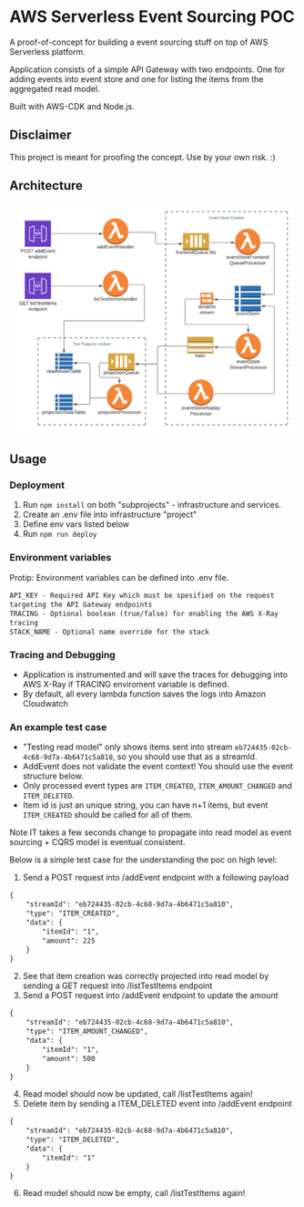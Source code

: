 # AWS Serverless Event Sourcing POC
A proof-of-concept for building a event sourcing stuff on top of AWS Serverless platform.

Application consists of a simple API Gateway with two endpoints. One for adding events into event store and one for listing the items from the aggregated read model. 

Built with AWS-CDK and Node.js.

## Disclaimer
This project is meant for proofing the concept. Use by your own risk. :)

## Architecture
![Architecture image](https://raw.githubusercontent.com/Quutti/aws-serverless-event-sourcing-poc/main/Poc.png)

## Usage

### Deployment
1) Run `npm install` on both "subprojects" - infrastructure and services.
2) Create an .env file into infrastructure "project"
3) Define env vars listed below
4) Run `npm run deploy`

### Environment variables
Protip: Environment variables can be defined into .env file. 
```
API_KEY - Required API Key which must be spesified on the request targeting the API Gateway endpoints
TRACING - Optional boolean (true/false) for enabling the AWS X-Ray tracing
STACK_NAME - Optional name override for the stack
```
### Tracing and Debugging
- Application is instrumented and will save the traces for debugging into AWS X-Ray if TRACING enviroment variable is defined.
- By default, all every lambda function saves the logs into Amazon Cloudwatch

### An example test case
- "Testing read model" only shows items sent into stream `eb724435-02cb-4c68-9d7a-4b6471c5a810`, so you should use that as a streamId.
- AddEvent does not validate the event context! You should use the event structure below.
- Only processed event types are `ITEM_CREATED`, `ITEM_AMOUNT_CHANGED` and `ITEM_DELETED`.
- Item id is just an unique string, you can have n+1 items, but event `ITEM_CREATED` should be called for all of them.

Note IT takes a few seconds change to propagate into read model as event sourcing + CQRS model is eventual consistent.

Below is a simple test case for the understanding the poc on high level:

1. Send a POST request into /addEvent endpoint with a following payload 
```
{
    "streamId": "eb724435-02cb-4c68-9d7a-4b6471c5a810",
    "type": "ITEM_CREATED",
    "data": {
        "itemId": "1",
        "amount": 225
    }
}
```
2. See that item creation was correctly projected into read model by sending a GET request into /listTestItems endpoint
3. Send a POST request into /addEvent endpoint to update the amount
```
{
    "streamId": "eb724435-02cb-4c68-9d7a-4b6471c5a810",
    "type": "ITEM_AMOUNT_CHANGED",
    "data": {
        "itemId": "1",
        "amount": 500
    }
}
```
4. Read model should now be updated, call /listTestItems again!
5. Delete item by sending a ITEM_DELETED event into /addEvent endpoint
```
{
    "streamId": "eb724435-02cb-4c68-9d7a-4b6471c5a810",
    "type": "ITEM_DELETED",
    "data": {
        "itemId": "1"
    }
}
```
6. Read model should now be empty, call /listTestItems again!







